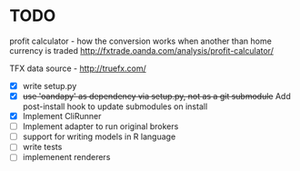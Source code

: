 TODO
====

profit calculator - how the conversion works when another than home currency is traded
http://fxtrade.oanda.com/analysis/profit-calculator/

TFX data source -
http://truefx.com/

- [x] write setup.py
- [x] ~~use 'oandapy' as dependency via setup.py, not as a git submodule~~ Add post-install hook to update submodules on install
- [x] Implement CliRunner 
- [ ] Implement adapter to run original brokers
- [ ] support for writing models in R language
- [ ] write tests
- [ ] implemenent renderers
